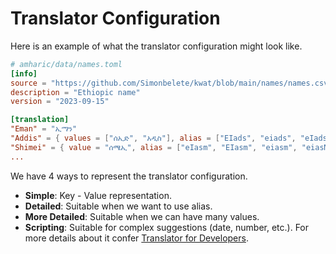 # Translator Configuration

Here is an example of what the translator configuration might look like.

```toml
# amharic/data/names.toml
[info]
source = "https://github.com/Simonbelete/kwat/blob/main/names/names.csv"
description = "Ethiopic name"
version = "2023-09-15"

[translation]
"Eman" = "ኢማን"
"Addis" = { values = ["ሰኢድ", "አዲስ"], alias = ["EIads", "eiads", "eIads", "Eiads", "Seid"] }
"Shimei" = { value = "ሰሜኢ", alias = ["eIasm", "EIasm", "eiasm", "eiasM", "eIasM", "EiasM", "Eiasm", "EIasM"] }
...
```

We have 4 ways to represent the translator configuration.
- **Simple**: Key - Value representation.
- **Detailed**: Suitable when we want to use alias.
- **More Detailed**: Suitable when we can have many values.
- **Scripting**: Suitable for complex suggestions (date, number, etc.). For more details about it confer [Translator for Developers](/for_developers/translator.md).

